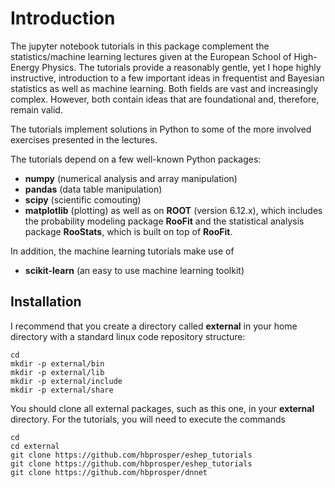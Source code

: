 # Introduction
The jupyter notebook tutorials in this package complement the statistics/machine learning lectures given at the European School of High-Energy Physics. The tutorials provide a reasonably gentle, yet I hope highly instructive, introduction to a few important ideas in frequentist and Bayesian statistics as well as machine learning. Both fields are vast and increasingly complex. However, both contain ideas that are foundational and, therefore, remain valid. 

The tutorials implement solutions in Python to some of the more involved exercises presented in the lectures. 

The tutorials depend on a few well-known Python packages: 
  * __numpy__   (numerical analysis and array manipulation)
  * __pandas__  (data table manipulation)
  * __scipy__   (scientific comouting)
  * __matplotlib__ (plotting)
as well as on __ROOT__ (version 6.12.x), which includes the probability modeling package __RooFit__ and the statistical analysis package __RooStats__, which is built on top of __RooFit__.
  
In addition, the machine learning tutorials make use of  
  * __scikit-learn__ (an easy to use machine learning toolkit)
  
  
## Installation
I recommend that you create a directory called __external__ in your home directory with a standard linux code repository structure:
```
cd
mkdir -p external/bin
mkdir -p external/lib
mkdir -p external/include
mkdir -p external/share
```
You should clone all external packages, such as this one, in your __external__ directory. For the tutorials, you will need to execute the commands
```
cd
cd external
git clone https://github.com/hbprosper/eshep_tutorials
git clone https://github.com/hbprosper/eshep_tutorials
git clone https://github.com/hbprosper/dnnet
```

